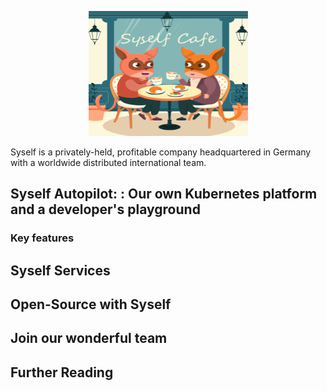<p align="center">
  <img src="https://github.com/Sayanta66/test-readme/blob/main/img/03-1.png" width="255" height="200" alt="Ory - open source security infrastructure" />
</p>

Syself is a privately-held, profitable company headquartered in Germany with a worldwide distributed international team.

## Syself Autopilot: : Our own Kubernetes platform and a developer's playground


### Key features


## Syself Services


## Open-Source with Syself


## Join our wonderful team


## Further Reading
